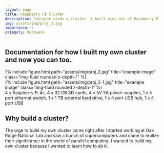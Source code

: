 ```yaml
---
layout: page
title: Raspberry Pi Cluster
description: Everyone needs a cluster. I built mine out of Raspberry Pi 4s.
img: assets/img/proj_3.jpg
importance: 3
category: hardware
---
```


## Documentation for how I built my own cluster and now you can too. 

<div class="row justify-content-sm-center">
    <div class="col-sm-8 mt-3 mt-md-0">
        {% include figure.html path="assets/img/proj_3.jpg" title="example image" class="img-fluid rounded z-depth-1" %}
    </div>
    <div class="col-sm-4 mt-3 mt-md-0">
        {% include figure.html path="assets/img/proj_3-1.jpg" title="example image" class="img-fluid rounded z-depth-1" %}
    </div>
</div>
<div class="caption">
    4 x Raspberry Pi 4s, 4 x 32 GB SD cards, 4 x 5V 3A power supplies, 1 x 5 port ethernet switch, 1 x 1 TB external hard drive, 1 x 4 port USB hub, 1 x 4 port USB
</div>

## Why build a cluster?
The urge to build my own cluster came right after I started working at Oak Ridge National Lab and saw a bunch of supercomputers and came to realize their significance in the world of parallel computing. I wanted to build my own cluster because I wanted to learn how to do it.
